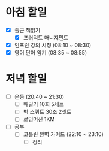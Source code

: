 
# 아침 할일
- [x] 출근 책읽기
	- [x] 프러덕트 매니지먼트
- [x] 인프런 강의 시청 (08:10 ~ 08:30)
- [x] 영어 단어 암기 (08:35 ~ 08:55)

# 저녁 할일
- [ ] 운동 (20:40 ~ 21:30)
	- [ ] 배밀기 10회 5세트
	- [ ] 벽 스쿼트 30초 2셋트
	- [ ] 로잉머신 1KM
- [ ] 공부
	- [ ] 코틀린 완벽 가이드 (22:10 ~ 23:10)
		- [ ] 정리
